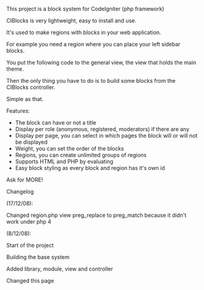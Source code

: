 This project is a block system for CodeIgniter (php framework)

CIBlocks is very lightweight, easy to install and use.

It's used to make regions with blocks in your web application.

For example you need a region where you can place your left sidebar blocks.

You put the following code to the general view, the view that holds the main theme.

<?php echo isset($blocks['left']) ? $blocks['left'] : ""; ?>

Then the only thing you have to do is to build some blocks from the CIBlocks controller.

Simple as that.

Features:

- The block can have or not a title
- Display per role (anonymous, registered, moderators) if there are any
- Display per page, you can select in which pages the block will or will not be displayed
- Weight, you can set the order of the blocks
- Regions, you can create unlimited groups of regions
- Supports HTML and PHP by evaluating
- Easy block styling as every block and region has it's own id


Ask for MORE!


Changelog

(17/12/08):

Changed region.php view preg\_replace to preg\_match because it didn't work under php 4


(8/12/08):

Start of the project

Building the base system

Added library, module, view and controller

Changed this page